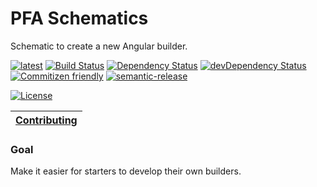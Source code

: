 # PFA Schematics

Schematic to create a new Angular builder.

[![latest](https://img.shields.io/npm/v/%40pfa%2Fschematics/latest.svg)](https://npmjs.com/package/@pfa/schematics)
[![Build Status](https://travis-ci.org/pfa-stack/schematics.svg?branch=master)](https://travis-ci.org/pfa-stack/schematics)
[![Dependency Status](https://david-dm.org/pfa-stack/schematics.svg)](https://david-dm.org/pfa-stack/schematics)
[![devDependency Status](https://david-dm.org/pfa-stack/schematics/dev-status.svg)](https://david-dm.org/pfa-stack/schematics?type=dev)
[![Commitizen friendly](https://img.shields.io/badge/commitizen-friendly-brightgreen.svg)](http://commitizen.github.io/cz-cli/)
[![semantic-release](https://img.shields.io/badge/%20%20%F0%9F%93%A6%F0%9F%9A%80-semantic--release-e10079.svg)](https://github.com/semantic-release/semantic-release)

[![License](https://img.shields.io/npm/l/@pfa/schematics.svg)](https://github.com/pfa-stack/schematics/blob/master/LICENSE)

| [Contributing](https://github.com/pfa-stack/schematics/blob/master/CONTRIBUTING.md) |
| ----------------------------------------------------------------------------------- |


### Goal

Make it easier for starters to develop their own builders.

